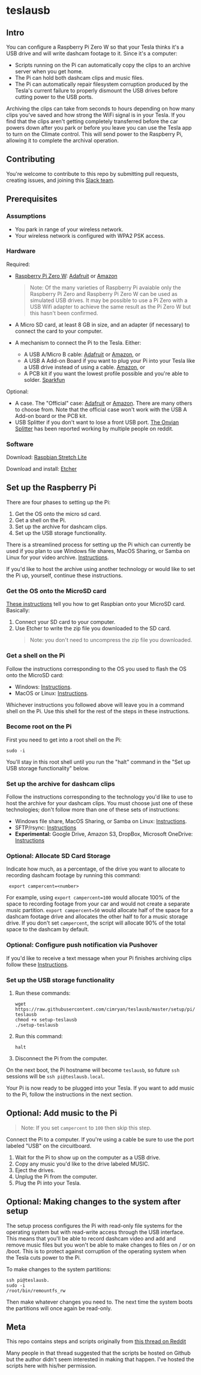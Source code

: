 # teslausb

## Intro

You can configure a Raspberry Pi Zero W so that your Tesla thinks it's a USB drive and will write dashcam footage to it. Since it's a computer:
* Scripts running on the Pi can automatically copy the clips to an archive server when you get home. 
* The Pi can hold both dashcam clips and music files.
* The Pi can automatically repair filesystem corruption produced by the Tesla's current failure to properly dismount the USB drives before cutting power to the USB ports.

Archiving the clips can take from seconds to hours depending on how many clips you've saved and how strong the WiFi signal is in your Tesla. If you find that the clips aren't getting completely transferred before the car powers down after you park or before you leave you can use the Tesla app to turn on the Climate control. This will send power to the Raspberry Pi, allowing it to complete the archival operation.

## Contributing
You're welcome to contribute to this repo by submitting pull requests, creating issues, and joining this [Slack team](https://join.slack.com/t/smartusbdrivefortesla/shared_invite/enQtNDY4NDIzMTQ0NjA4LTdlYjFkOGE0Y2NkNjYyZTBiZTNmZTY4OGNhODMwZjg4NGNkZWU3MGY2ZDNhODIzZTAxODhhNzEzNDQ2OTFhMTI).

## Prerequisites

### Assumptions
* You park in range of your wireless network.
* Your wireless network is configured with WPA2 PSK access.

### Hardware

Required:
* [Raspberry Pi Zero W](https://www.raspberrypi.org/products/raspberry-pi-zero-w/):  [Adafruit](https://www.adafruit.com/product/3400) or [Amazon](https://www.amazon.com/Raspberry-Pi-Zero-Wireless-model/dp/B06XFZC3BX/)
  > Note: Of the many varieties of Raspberry Pi avaiable only the Raspberry Pi Zero and Raspberry Pi Zero W can be used as simulated USB drives. It may be possible to use a Pi Zero with a USB Wifi adapter to achieve the same result as the Pi Zero W but this hasn't been confirmed.

* A Micro SD card, at least 8 GB in size, and an adapter (if necessary) to connect the card to your computer.
* A mechanism to connect the Pi to the Tesla. Either:
  * A USB A/Micro B cable: [Adafruit](https://www.adafruit.com/product/898) or [Amazon](https://www.amazon.com/gp/product/B013G4EAEI/), or 
  * A USB A Add-on Board if you want to plug your Pi into your Tesla like a USB drive instead of using a cable. [Amazon](https://www.amazon.com/gp/product/B07BK2BR6C/), or
  * A PCB kit if you want the lowest profile possible and you're able to solder. [Sparkfun](https://www.sparkfun.com/products/14526)

Optional:
* A case. The "Official" case: [Adafruit](https://www.adafruit.com/product/3446) or [Amazon](https://www.amazon.com/gp/product/B06Y593MHV). There are many others to choose from. Note that the official case won't work with the USB A Add-on board or the PCB kit.
* USB Splitter if you don't want to lose a front USB port. [The Onvian Splitter](https://www.amazon.com/gp/product/B01KX4TKH6) has been reported working by multiple people on reddit.

### Software
Download: [Raspbian Stretch Lite](https://www.raspberrypi.org/downloads/raspbian/)

Download and install: [Etcher](http://etcher.io)
 
## Set up the Raspberry Pi
There are four phases to setting up the Pi:
1. Get the OS onto the micro sd card.
1. Get a shell on the Pi.
1. Set up the archive for dashcam clips.
1. Set up the USB storage functionality.

There is a streamlined process for setting up the Pi which can currently be used if you plan to use Windows file shares, MacOS Sharing, or Samba on Linux for your video archive. [Instructions](doc/OneStepSetup.md).

If you'd like to host the archive using another technology or would like to set the Pi up, yourself, continue these instructions. 

### Get the OS onto the MicroSD card
[These instructions](https://www.raspberrypi.org/documentation/installation/installing-images/README.md) tell you how to get Raspbian onto your MicroSD card. Basically:
1. Connect your SD card to your computer.
2. Use Etcher to write the zip file you downloaded to the SD card.
   > Note: you don't need to uncompress the zip file you downloaded.

### Get a shell on the Pi
Follow the instructions corresponding to the OS you used to flash the OS onto the MicroSD card:
* Windows: [Instructions](doc/GetShellWithoutMonitorOnWindows.md).
* MacOS or Linux: [Instructions](doc/GetShellWithoutMonitorOnLinux.md).

Whichever instructions you followed above will leave you in a command shell on the Pi. Use this shell for the rest of the steps in these instructions.

### Become root on the Pi 

First you need to get into a root shell on the Pi:
```
sudo -i
```

You'll stay in this root shell until you run the "halt" command in the "Set up USB storage functionality" below.  

### Set up the archive for dashcam clips
Follow the instructions corresponding to the technology you'd like to use to host the archive for your dashcam clips. You must choose just one of these technologies; don't follow more than one of these sets of instructions:
* Windows file share, MacOS Sharing, or Samba on Linux: [Instructions](doc/SetupShare.md).
* SFTP/rsync: [Instructions](doc/SetupRSync.md)
* **Experimental:** Google Drive, Amazon S3, DropBox, Microsoft OneDrive: [Instructions](doc/SetupRClone.md)

### Optional: Allocate SD Card Storage
Indicate how much, as a percentage, of the drive you want to allocate to recording dashcam footage by running this command:

```
 export campercent=<number>
```

For example, using `export campercent=100` would allocate 100% of the space to recording footage from your car and would not create a separate music partition. `export campercent=50` would allocate half of the space for a dashcam footage drive and allocates the other half to for a music storage drive. If you don't set `campercent`, the script will allocate 90% of the total space to the dashcam by default.

### Optional: Configure push notification via Pushover
If you'd like to receive a text message when your Pi finishes archiving clips follow these [Instructions](doc/ConfigureNotificationsForArchive.md).

### Set up the USB storage functionality
1. Run these commands:
    ```
    wget https://raw.githubusercontent.com/cimryan/teslausb/master/setup/pi/setup-teslausb
    chmod +x setup-teslausb
    ./setup-teslausb
    ```
1. Run this command:
    ```
    halt
    ```
1. Disconnect the Pi from the computer.

On the next boot, the Pi hostname will become `teslausb`, so future `ssh` sessions will be `ssh pi@teslausb.local`. 

Your Pi is now ready to be plugged into your Tesla. If you want to add music to the Pi, follow the instructions in the next section.

## Optional: Add music to the Pi
> Note: If you set `campercent` to `100` then skip this step.

Connect the Pi to a computer. If you're using a cable be sure to use the port labeled "USB" on the circuitboard. 
1. Wait for the Pi to show up on the computer as a USB drive.
1. Copy any music you'd like to the drive labeled MUSIC.
1. Eject the drives.
1. Unplug the Pi from the computer.
1. Plug the Pi into your Tesla.

## Optional: Making changes to the system after setup
The setup process configures the Pi with read-only file systems for the operating system but with read-write
access through the USB interface. This means that you'll be able to record dashcam video and add and remove
music files but you won't be able to make changes to files on / or on /boot. This is to protect against
corruption of the operating system when the Tesla cuts power to the Pi.

To make changes to the system partitions:
```
ssh pi@teslausb.
sudo -i
/root/bin/remountfs_rw
```
Then make whatever changes you need to. The next time the system boots the partitions will once again be read-only.

## Meta
This repo contains steps and scripts originally from [this thread on Reddit]( https://www.reddit.com/r/teslamotors/comments/9m9gyk/build_a_smart_usb_drive_for_your_tesla_dash_cam/)

Many people in that thread suggested that the scripts be hosted on Github but the author didn't seem interested in making that happen. I've hosted the scripts here with his/her permission.
